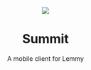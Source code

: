 <div align="center">

![](https://github.com/idunnololz/summit-for-lemmy/assets/ic_logo.svg)

# Summit
A mobile client for Lemmy
